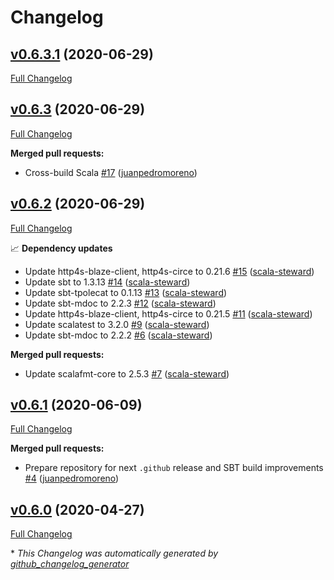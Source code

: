 # Changelog

## [v0.6.3.1](https://github.com/scala-exercises/scala-exercises-runtime/tree/v0.6.3.1) (2020-06-29)

[Full Changelog](https://github.com/scala-exercises/scala-exercises-runtime/compare/v0.6.3...v0.6.3.1)

## [v0.6.3](https://github.com/scala-exercises/scala-exercises-runtime/tree/v0.6.3) (2020-06-29)

[Full Changelog](https://github.com/scala-exercises/scala-exercises-runtime/compare/v0.6.2...v0.6.3)

**Merged pull requests:**

- Cross-build Scala [\#17](https://github.com/scala-exercises/scala-exercises-runtime/pull/17) ([juanpedromoreno](https://github.com/juanpedromoreno))

## [v0.6.2](https://github.com/scala-exercises/scala-exercises-runtime/tree/v0.6.2) (2020-06-29)

[Full Changelog](https://github.com/scala-exercises/scala-exercises-runtime/compare/v0.6.1...v0.6.2)

📈 **Dependency updates**

- Update http4s-blaze-client, http4s-circe to 0.21.6 [\#15](https://github.com/scala-exercises/scala-exercises-runtime/pull/15) ([scala-steward](https://github.com/scala-steward))
- Update sbt to 1.3.13 [\#14](https://github.com/scala-exercises/scala-exercises-runtime/pull/14) ([scala-steward](https://github.com/scala-steward))
- Update sbt-tpolecat to 0.1.13 [\#13](https://github.com/scala-exercises/scala-exercises-runtime/pull/13) ([scala-steward](https://github.com/scala-steward))
- Update sbt-mdoc to 2.2.3 [\#12](https://github.com/scala-exercises/scala-exercises-runtime/pull/12) ([scala-steward](https://github.com/scala-steward))
- Update http4s-blaze-client, http4s-circe to 0.21.5 [\#11](https://github.com/scala-exercises/scala-exercises-runtime/pull/11) ([scala-steward](https://github.com/scala-steward))
- Update scalatest to 3.2.0 [\#9](https://github.com/scala-exercises/scala-exercises-runtime/pull/9) ([scala-steward](https://github.com/scala-steward))
- Update sbt-mdoc to 2.2.2 [\#6](https://github.com/scala-exercises/scala-exercises-runtime/pull/6) ([scala-steward](https://github.com/scala-steward))

**Merged pull requests:**

- Update scalafmt-core to 2.5.3 [\#7](https://github.com/scala-exercises/scala-exercises-runtime/pull/7) ([scala-steward](https://github.com/scala-steward))

## [v0.6.1](https://github.com/scala-exercises/scala-exercises-runtime/tree/v0.6.1) (2020-06-09)

[Full Changelog](https://github.com/scala-exercises/scala-exercises-runtime/compare/v0.6.0...v0.6.1)

**Merged pull requests:**

- Prepare repository for next `.github` release and SBT build improvements [\#4](https://github.com/scala-exercises/scala-exercises-runtime/pull/4) ([juanpedromoreno](https://github.com/juanpedromoreno))

## [v0.6.0](https://github.com/scala-exercises/scala-exercises-runtime/tree/v0.6.0) (2020-04-27)

[Full Changelog](https://github.com/scala-exercises/scala-exercises-runtime/compare/bb689de25da859e30f66b4a9e6b5f500c60300f4...v0.6.0)



\* *This Changelog was automatically generated by [github_changelog_generator](https://github.com/github-changelog-generator/github-changelog-generator)*
